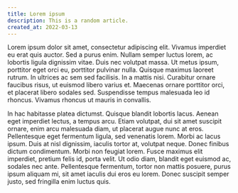 ```yaml
---
title: Lorem ipsum
description: This is a random article.
created_at: 2022-03-13
---
```


Lorem ipsum dolor sit amet, consectetur adipiscing elit. Vivamus imperdiet eu erat quis auctor. Sed a purus enim. Nullam semper luctus lorem, ac lobortis ligula dignissim vitae. Duis nec volutpat massa. Ut metus ipsum, porttitor eget orci eu, porttitor pulvinar nulla. Quisque maximus laoreet rutrum. In ultrices ac sem sed facilisis. In a mattis nisi. Curabitur ornare faucibus risus, ut euismod libero varius et. Maecenas ornare porttitor orci, et placerat libero sodales sed. Suspendisse tempus malesuada leo id rhoncus. Vivamus rhoncus ut mauris in convallis.

In hac habitasse platea dictumst. Quisque blandit lobortis lacus. Aenean eget imperdiet lectus, a tempus arcu. Etiam volutpat, dui sit amet suscipit ornare, enim arcu malesuada diam, ut placerat augue nunc at eros. Pellentesque eget fermentum ligula, sed venenatis lorem. Morbi ac lacus ipsum. Duis at nisl dignissim, iaculis tortor at, volutpat neque. Donec finibus dictum condimentum. Morbi non feugiat lorem. Fusce maximus elit imperdiet, pretium felis id, porta velit. Ut odio diam, blandit eget euismod ac, sodales nec ante. Pellentesque fermentum, tortor non mattis posuere, purus ipsum aliquam mi, sit amet iaculis dui eros eu lorem. Donec suscipit semper justo, sed fringilla enim luctus quis.
